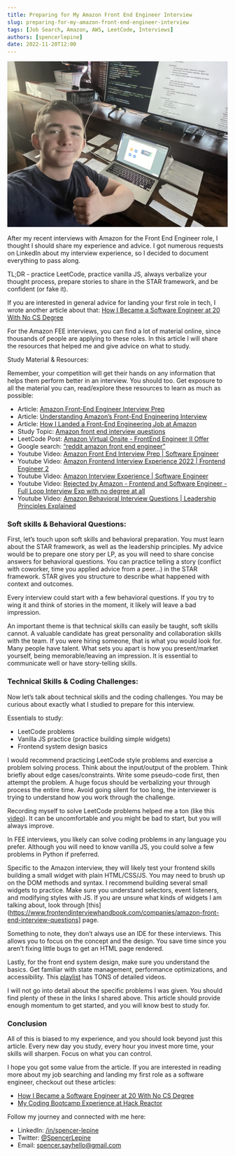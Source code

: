 ```yaml
---
title: Preparing for My Amazon Front End Engineer Interview
slug: preparing-for-my-amazon-front-end-engineer-interview
tags: [Job Search, Amazon, AWS, LeetCode, Interviews]
authors: [spencerlepine]
date: 2022-11-20T12:00
---
```


![Blog Post Thumbnail](./thumbnail.jpg)

After my recent interviews with Amazon for the Front End Engineer role, I thought I should share my experience and advice. I got numerous requests on LinkedIn about my interview experience, so I decided to document everything to pass along.

TL;DR - practice LeetCode, practice vanilla JS, always verbalize your thought process, prepare stories to share in the STAR framework, and be confident (or fake it).

If you are interested in general advice for landing your first role in tech, I wrote another article about that: [How I Became a Software Engineer at 20 With No CS Degree](https://sppencerlepine.com/blog-TODO)

For the Amazon FEE interviews, you can find a lot of material online, since thousands of people are applying to these roles. In this article I will share the resources that helped me and give advice on what to study.

Study Material & Resources: 

Remember, your competition will get their hands on any information that helps them perform better in an interview. You should too. Get exposure to all the material you can, read/explore these resources to learn as much as possible:
	
- Article: [Amazon Front-End Engineer Interview Prep](https://www.interviewkickstart.com/companies/amazon-front-end-engineer-interview-prep)
- Article: [Understanding Amazon’s Front-End Engineering Interview](https://xjamundx.medium.com/understanding-amazons-front-end-engineering-interview-5e9f38b58058)
- Article: [How I Landed a Front-End Engineering Job at Amazon](https://xjamundx.medium.com/how-i-got-a-front-end-engineering-job-at-amazon-807e26c33915)
- Study Topic: [Amazon front end interview questions](https://www.frontendinterviewhandbook.com/companies/amazon-front-end-interview-questions)
- LeetCode Post: [Amazon Virtual Onsite - FrontEnd Engineer II Offer](https://leetcode.com/discuss/interview-question/694045/amazon-virtual-onsite-frontend-engineer-ii-offer)
- Google search: [“reddit amazon front end engineer”](https://www.google.com/search?q=reddit+amazon+front+end+engineer)
- Youtube Video: [Amazon Front End Interview Prep | Software Engineer](https://www.youtube.com/watch?v=rMWDtxJQIbQ)
- Youtube Video: [Amazon Frontend Interview Experience 2022 | Frontend Engineer 2](https://www.youtube.com/watch?v=jI4WfkudBb8)
- Youtube Video: [Amazon Interview Experience | Software Engineer](https://www.youtube.com/watch?v=baT3OzbOg5s&ab_channel=KeepOnCoding)
- Youtube Video: [Rejected by Amazon - Frontend and Software Engineer - Full Loop Interview Exp with no degree at all](https://www.youtube.com/watch?v=gTIS4waIpG4&ab_channel=CodePhony)
- Youtube Video: [Amazon Behavioral Interview Questions | Leadership Principles Explained](https://www.youtube.com/watch?v=6p1m2nCE7jE&ab_channel=Exponent)

### Soft skills & Behavioral Questions:

First, let’s touch upon soft skills and behavioral preparation. You must learn about the STAR framework, as well as the leadership principles. My advice would be to prepare one story per LP, as you will need to share concise answers for behavioral questions. You can practice telling a story (conflict with coworker, time you applied advice from a peer…) in the STAR framework. STAR gives you structure to describe what happened with context and outcomes.

Every interview could start with a few behavioral questions. If you try to wing it and think of stories in the moment, it likely will leave a bad impression.

An important theme is that technical skills can easily be taught, soft skills cannot. A valuable candidate has great personality and collaboration skills with the team. If you were hiring someone, that is what you would look for. Many people have talent. What sets you apart is how you present/market yourself, being memorable/leaving an impression. It is essential to communicate well or have story-telling skills.

### Technical Skills & Coding Challenges:

Now let’s talk about technical skills and the coding challenges. You may be curious about exactly what I studied to prepare for this interview.

Essentials to study:
 - LeetCode problems
 - Vanilla JS practice (practice building simple widgets)
-  Frontend system design basics

I would recommend practicing LeetCode style problems and exercise a problem solving process. Think about the input/output of the problem. Think briefly about edge cases/constraints. Write some pseudo-code first, then attempt the problem. A huge focus should be verbalizing your through process the entire time. Avoid going silent for too long, the interviewer is trying to understand how you work through the challenge.

Recording myself to solve LeetCode problems helped me a ton (like this [video](https://www.youtube.com/watch?v=rwEaDpdZuQg)). It can be uncomfortable and you might be bad to start, but you will always improve.

In FEE interviews, you likely can solve coding problems in any language you prefer. Although you will need to know vanilla JS, you could solve a few problems in Python if preferred.

Specific to the Amazon interview, they will likely test your frontend skills building a small widget with plain HTML/CSS/JS. You may need to brush up on the DOM methods and syntax. I recommend building several small widgets to practice. Make sure you understand selectors, event listeners, and modifying styles with JS. If you are unsure what kinds of widgets I am talking about, look through [this](https://www.frontendinterviewhandbook.com/companies/amazon-front-end-interview-questions] page.

Something to note, they don’t always use an IDE for these interviews. This allows you to focus on the concept and the design. You save time since you aren’t fixing little bugs to get an HTML page rendered.

Lastly, for the front end system design, make sure you understand the basics. Get familiar with state management, performance optimizations, and accessibility. This [playlist](https://www.youtube.com/playlist?list=PLI9W87-Dqn7j_x6QtR6sUjycJR7nQLBqT) has TONS of detailed videos.

I will not go into detail about the specific problems I was given. You should find plenty of these in the links I shared above. This article should provide enough momentum to get started, and you will know best to study for. 

### Conclusion

All of this is biased to my experience, and you should look beyond just this article. Every new day you study, every hour you invest more time, your skills will sharpen. Focus on what you can control.

I hope you got  some value from the article. If you are interested in reading more about my job searching and landing my first role as a software engineer, checkout out these articles:
 - [How I Became a Software Engineer at 20 With No CS Degree](https://sppencerlepine.com/blog-TODO)
 - [My Coding Bootcamp Experience at Hack Reactor](https://sppencerlepine.com/blog-TODO)   

Follow my journey and connected with me here:
- LinkedIn: [/in/spencer-lepine](https://www.linkedin.com/in/spencer-lepine/)
- Twitter: [@SpencerLepine](https://twitter.com/spencerlepine)
- Email: [spencer.sayhello@gmail.com](mailto:spencer.sayhello@gmail.com)